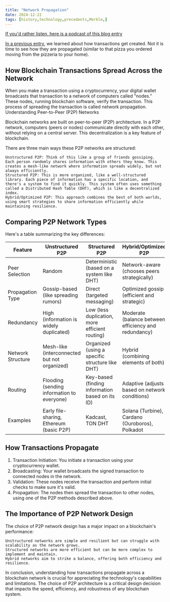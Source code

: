 ```yaml
---
title: "Network Propagation"
date: 2024-12-22
tags: [history,technology,precedents,Merkle,]
---
```


<head>
<link rel="alternate" type="application/atom+xml" title="{{ site.title }}" href="/feed.xml">
</head>

[If you'd rather listen, here is a podcast of this blog entry](https://lewisbakkero.github.io/tibidabo/audios/Blockchain_Network_Propagation.mp3)

[In a previous entry](https://lewisbakkero.github.io/tibidabo/audios/Decoding_Crypto_Transaction_Creation.mp3), we learned about how transactions get created. Not it is time to see how they are propagated (similar to that pizza you ordered moving from the pizzeria to your home).

## How Blockchain Transactions Spread Across the Network

When you make a transaction using a cryptocurrency, your digital wallet broadcasts that transaction to a network of computers called "nodes." These nodes, running blockchain software, verify the transaction. This process of spreading the transaction is called network propagation.
Understanding Peer-to-Peer (P2P) Networks

Blockchain networks are built on peer-to-peer (P2P) architecture. In a P2P network, computers (peers or nodes) communicate directly with each other, without relying on a central server. This decentralization is a key feature of blockchain.

There are three main ways these P2P networks are structured:

    Unstructured P2P: Think of this like a group of friends gossiping. Each person randomly shares information with others they know. This creates a mesh-like network where information spreads widely, but not always efficiently.
    Structured P2P: This is more organized, like a well-structured library. Each piece of information has a specific location, and there's a system to find it quickly. This system often uses something called a Distributed Hash Table (DHT), which is like a decentralized index.
    Hybrid/Optimized P2P: This approach combines the best of both worlds, using smart strategies to share information efficiently while maintaining resilience.

## Comparing P2P Network Types

Here's a table summarizing the key differences:

| Feature             | Unstructured P2P                               | Structured P2P                                 | Hybrid/Optimized P2P                              |
|----------------------|-----------------------------------------------|-------------------------------------------------|----------------------------------------------------|
| Peer Selection      | Random                                        | Deterministic (based on a system like DHT)       | Network-aware (chooses peers strategically)       |
| Propagation Type    | Gossip-based (like spreading rumors)            | Direct (targeted messaging)                       | Optimized gossip (efficient and strategic)        |
| Redundancy          | High (information is widely duplicated)        | Low (less duplication, more efficient routing)   | Moderate (balance between efficiency and redundancy) |
| Network Structure   | Mesh-like (interconnected but not organized) | Organized (using a specific structure like DHT) | Hybrid (combining elements of both)               |
| Routing             | Flooding (sending information to everyone)      | Key-based (finding information based on its ID) | Adaptive (adjusts based on network conditions)    |
| Examples            | Early file-sharing, Ethereum (basic P2P)       | Kadcast, TON DHT                                | Solana (Turbine), Cardano (Ouroboros), Polkadot    |

## How Transactions Propagate

    
1. Transaction Initiation: You initiate a transaction using your cryptocurrency wallet.
2. Broadcasting: Your wallet broadcasts the signed transaction to connected nodes in the network.
3. Validation: These nodes receive the transaction and perform initial checks to make sure it's valid.
4. Propagation: The nodes then spread the transaction to other nodes, using one of the P2P methods described above.


## The Importance of P2P Network Design

The choice of P2P network design has a major impact on a blockchain's performance:

    Unstructured networks are simple and resilient but can struggle with scalability as the network grows.
    Structured networks are more efficient but can be more complex to implement and maintain.
    Hybrid networks aim to strike a balance, offering both efficiency and resilience.

In conclusion, understanding how transactions propagate across a blockchain network is crucial for appreciating the technology's capabilities and limitations. The choice of P2P architecture is a critical design decision that impacts the speed, efficiency, and robustness of any blockchain system.